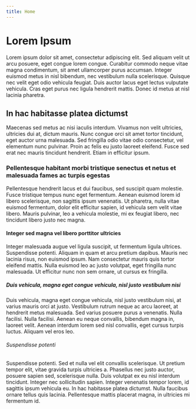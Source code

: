 ```yaml
---
title: Home
---
```

# Lorem Ipsum

Lorem ipsum dolor sit amet, consectetur adipiscing elit. Sed aliquam velit ut arcu posuere, eget congue lorem congue. Curabitur commodo neque vitae magna condimentum, sit amet ullamcorper purus accumsan. Integer euismod metus in nisl bibendum, nec vestibulum nulla scelerisque. Quisque nec velit eget odio vehicula feugiat. Duis auctor lacus eget lectus vulputate vehicula. Cras eget purus nec ligula hendrerit mattis. Donec id metus at nisl lacinia pharetra.

## In hac habitasse platea dictumst

Maecenas sed metus ac nisi iaculis interdum. Vivamus non velit ultricies, ultricies dui at, dictum mauris. Nunc congue orci sit amet tortor tincidunt, eget auctor urna malesuada. Sed fringilla odio vitae odio consectetur, vel elementum nunc pulvinar. Proin ac felis eu justo laoreet eleifend. Fusce sed erat nec mauris tincidunt hendrerit. Etiam in efficitur ipsum.

### Pellentesque habitant morbi tristique senectus et netus et malesuada fames ac turpis egestas

Pellentesque hendrerit lacus et dui faucibus, sed suscipit quam molestie. Fusce tristique tempus nunc eget fermentum. Aenean euismod lorem id libero scelerisque, non sagittis ipsum venenatis. Ut pharetra, nulla vitae euismod fermentum, dolor elit efficitur sapien, id vehicula sem velit vitae libero. Mauris pulvinar, leo a vehicula molestie, mi ex feugiat libero, nec tincidunt libero justo nec magna.

#### Integer sed magna vel libero porttitor ultricies

Integer malesuada augue vel ligula suscipit, ut fermentum ligula ultrices. Suspendisse potenti. Aliquam in quam et arcu pretium dapibus. Mauris nec lacinia risus, non euismod ipsum. Nam consectetur mauris quis tortor eleifend mattis. Nulla euismod leo ac justo volutpat, eget fringilla nunc malesuada. Ut efficitur nunc non sem ornare, ut cursus ex fringilla.

##### Duis vehicula, magna eget congue vehicula, nisl justo vestibulum nisi

Duis vehicula, magna eget congue vehicula, nisl justo vestibulum nisi, at varius mauris orci at justo. Vestibulum rutrum neque ac arcu laoreet, at hendrerit metus malesuada. Sed varius posuere purus a venenatis. Nulla facilisi. Nulla facilisi. Aenean eu neque convallis, bibendum magna in, laoreet velit. Aenean interdum lorem sed nisl convallis, eget cursus turpis luctus. Aliquam vel eros leo.

###### Suspendisse potenti

Suspendisse potenti. Sed et nulla vel elit convallis scelerisque. Ut pretium tempor elit, vitae gravida turpis ultricies a. Phasellus nec justo auctor, posuere sapien sed, scelerisque nulla. Duis volutpat ex eu nisl interdum tincidunt. Integer nec sollicitudin sapien. Integer venenatis tempor lorem, id sagittis ipsum vehicula eu. In hac habitasse platea dictumst. Nulla faucibus ornare tellus quis lacinia. Pellentesque mattis placerat magna, in ultricies mi fermentum id.
